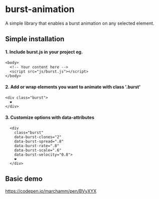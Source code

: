 # burst-animation
A simple library that enables a burst animation on any selected element.

## Simple installation

#### 1. Include burst.js in your project eg.
```
<body>
  <!-- Your content here -->
  <script src="js/burst.js"></script>
</body>
```

#### 2. Add or wrap elements you want to animate with class '.burst'
```
<div class="burst">
  ❤️
</div>
```

#### 3. Customize options with data-attributes
```
  <div 
    class="burst" 
    data-burst-clones="2" 
    data-burst-spread=".8" 
    data-burst-rate=".8" 
    data-burst-scale=".6" 
    data-burst-velocity="0.8">
    ❤️
  </div>
```


## Basic demo
https://codepen.io/marchamm/pen/BVyXYX

